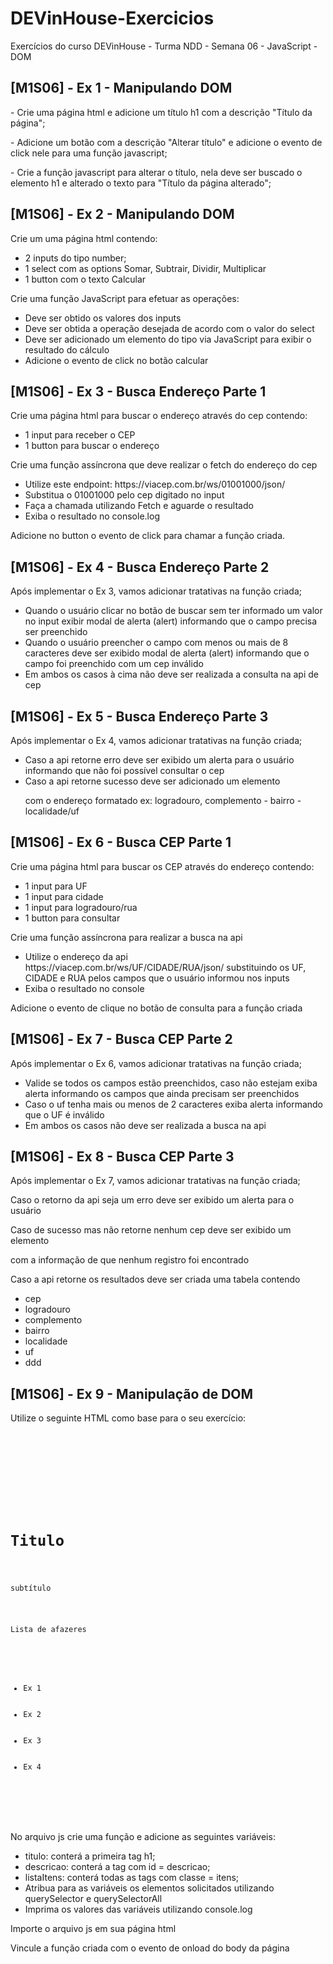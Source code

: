 # DEVinHouse-Exercicios
 Exercícios do curso DEVinHouse - Turma NDD - Semana 06 - JavaScript - DOM

<h2>[M1S06] - Ex 1 - Manipulando DOM</h2>
<p>- Crie uma página html e adicione um título h1 com a descrição "Título da página";</p>
<p>- Adicione um botão com a descrição "Alterar título" e adicione o evento de click nele para uma função javascript;</p>
<p>- Crie a função javascript para alterar o título, nela deve ser buscado o elemento h1 e alterado o texto para "Título da página alterado";</p>

<h2>[M1S06] - Ex 2 - Manipulando DOM</h2>
<p>Crie um uma página html contendo:</p>
<ul>
    <li>2 inputs do tipo number;</li>
    <li>1 select com as options Somar, Subtrair, Dividir, Multiplicar</li>
    <li>1 button com o texto Calcular</li>
</ul>
<p>Crie uma função JavaScript para efetuar as operações:</p>
<ul>
    <li>Deve ser obtido os valores dos inputs</li>
    <li>Deve ser obtida a operação desejada de acordo com o valor do select</li>
    <li>Deve ser adicionado um elemento do tipo via JavaScript para exibir o resultado do cálculo</li>
    <li>Adicione o evento de click no botão calcular</li>
</ul>

<h2>[M1S06] - Ex 3 - Busca Endereço Parte 1</h2>
<p>Crie uma página html para buscar o endereço através do cep contendo:</p>
<ul>
    <li>1 input para receber o CEP</li>
    <li>1 button para buscar o endereço</li>
</ul>
<p>Crie uma função assíncrona que deve realizar o fetch do endereço do cep</p>
<ul>
    <li>Utilize este endpoint: https://viacep.com.br/ws/01001000/json/</li>
    <li>Substitua o 01001000 pelo cep digitado no input</li>
    <li>Faça a chamada utilizando Fetch e aguarde o resultado</li>
    <li>Exiba o resultado no console.log</li>
</ul>
<p>Adicione no button o evento de click para chamar a função criada.</p>

<h2>[M1S06] - Ex 4 - Busca Endereço Parte 2</h2>
<p>Após implementar o Ex 3, vamos adicionar tratativas na função criada;</p>
<ul>
    <li> Quando o usuário clicar no botão de buscar sem ter informado um valor no input exibir modal de alerta (alert) informando que o campo precisa ser preenchido</li>
    <li> Quando o usuário preencher o campo com menos ou mais de 8 caracteres deve ser exibido modal de alerta (alert) informando que o campo foi preenchido com um cep inválido</li>
    <li>Em ambos os casos à cima não deve ser realizada a consulta na api de cep</li>
</ul>

<h2>[M1S06] - Ex 5 - Busca Endereço Parte 3</h2>
<p>Após implementar o Ex 4, vamos adicionar tratativas na função criada;</p>
<ul>
    <li> Caso a api retorne erro deve ser exibido um alerta para o usuário informando que não foi possível consultar o cep</li>
    <li>Caso a api retorne sucesso deve ser adicionado um elemento <p> com o endereço formatado ex: logradouro, complemento - bairro - localidade/uf</li>
    
</ul>

<h2>[M1S06] - Ex 6 - Busca CEP Parte 1</h2>
<p>Crie uma página html para buscar os CEP através do endereço contendo:</p>
<ul>
    <li>1 input para UF</li>
    <li>1 input para cidade</li>
    <li>1 input para  logradouro/rua</li>
    <li>1 button para consultar</li>  
</ul>
<p>Crie uma função assíncrona para realizar a busca na api</p>
<ul>
    <li>Utilize o endereço da api https://viacep.com.br/ws/UF/CIDADE/RUA/json/ substituindo os UF, CIDADE e RUA pelos campos que o usuário informou nos inputs</li>
    <li>Exiba o resultado no console</li> 
</ul>
<p>Adicione o evento de clique no botão de consulta para a função criada</p>

<h2>[M1S06] - Ex 7 - Busca CEP Parte 2</h2>
<p>Após implementar o Ex 6, vamos adicionar tratativas na função criada;</p>
<ul>
    <li>Valide se todos os campos estão preenchidos, caso não estejam exiba alerta informando os campos que ainda precisam ser preenchidos</li>
    <li>Caso o uf tenha mais ou menos de 2 caracteres exiba alerta informando que o UF é inválido</li>
    <li>Em ambos os casos não deve ser realizada a busca na api</li>
</ul>

<h2>[M1S06] - Ex 8 - Busca CEP Parte 3</h2>
<p>Após implementar o Ex 7, vamos adicionar tratativas na função criada;</p>
<p>Caso o retorno da api seja um erro deve ser exibido um alerta para o usuário</p>
<p>Caso de sucesso mas não retorne nenhum cep deve ser exibido um elemento <p> com a informação de que nenhum registro foi encontrado</p>
<p>Caso a api retorne os resultados deve ser criada uma tabela contendo </p>
<ul>
    <li>cep</li>
    <li>logradouro</li>
    <li>complemento</li>
    <li>bairro</li>
    <li>localidade</li>
    <li>uf</li>
    <li>ddd</li>
</ul>

<h2>[M1S06] - Ex 9 - Manipulação de DOM</h2>
<p>Utilize o seguinte HTML como base para o seu exercício:</p>
<pre><code>
    <!DOCTYPE html>
    <html>
    <head>
        <meta charset="UTF-8" />
        <title>Document</title>
    </head>
    <body>
        <h1>Titulo</h1>
        <p>subtítulo</p>
        <p id="descricao">Lista de afazeres</p>
        <ul>
        <li class="itens">Ex 1</li>
        <li class="itens">Ex 2</li>
        <li class="itens">Ex 3</li>
        <li class="itens">Ex 4</li>
        </ul>
    </body>
    </html>
</code></pre>
<p>No arquivo js crie uma função e adicione as seguintes variáveis:</p>
<ul>
    <li>titulo: conterá a primeira tag h1;</li>
    <li>descricao: conterá a tag com id = descricao;</li>
    <li>listaItens: conterá todas as tags com classe = itens;</li>
    <li>Atribua para as variáveis os elementos solicitados utilizando querySelector e querySelectorAll </li>
    <li>Imprima os valores das variáveis utilizando console.log</li>
</ul>
<p>Importe o arquivo js em sua página html</p>
<p>Vincule a função criada com o evento de onload do body da página </p>


